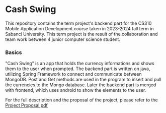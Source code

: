 # Cash Swing 
This repository contains the term project's backend part for the CS310 Mobile Application Development course taken in 2023-2024 fall term in Sabanci University.
This term project is the result of the collaboration and team work between 4 junior computer science student.

### Basics
"Cash Swing" is an app that holds the currency informations and shows them to the user when prompted. The backend part is written on java, utilizing Spring Framework to connect and communicate between MongoDB.
Post and Get methods are used in the program to insert and pull the currencies to the Mongo database. Later the backend part is merged with frontend, which uses android to show the elements to the user.

For the full description and the proposal of the project, please refer to the [Project Proposal.pdf](Project_Proposal.pdf)
